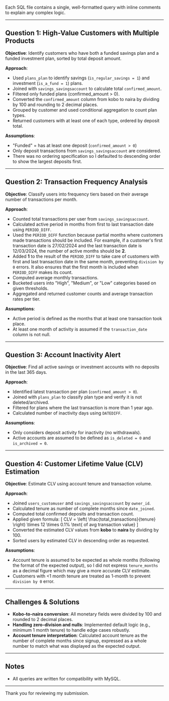 
Each SQL file contains a single, well-formatted query with inline comments to explain any complex logic.

---

## Question 1: High-Value Customers with Multiple Products

**Objective**: Identify customers who have both a funded savings plan and a funded investment plan, sorted by total deposit amount.

**Approach**:
- Used `plans_plan` to identify savings (`is_regular_savings = 1`) and investment (`is_a_fund = 1`) plans.
- Joined with `savings_savingsaccount` to calculate total `confirmed_amount`.
- Filtered only funded plans (confirmed_amount > 0).
- Converted the `confirmed_amount` column from kobo to naira by dividing by 100 and rounding to 2 decimal places.
- Grouped by customer and used conditional aggregation to count plan types.
- Returned customers with at least one of each type, ordered by deposit total.

**Assumptions**:
- "Funded" = has at least one deposit (`confirmed_amount > 0`)
- Only deposit transactions from `savings_savingsaccount` are considered.
- There was no ordering specification so I defaulted to descending order to show the largest deposits first.

---

## Question 2: Transaction Frequency Analysis

**Objective**: Classify users into frequency tiers based on their average number of transactions per month.

**Approach**:
- Counted total transactions per user from `savings_savingsaccount`.
- Calculated active period in months from first to last transaction date using `PERIOD_DIFF`.
- Used the `PERIOD_DIFF` function because partial months where customers made transactions should be included. For example, if a customer's first transaction date is 27/02/2024 and the last transaction date is 12/03/2024, the number of active months should be **2**.
- Added **1** to the result of the `PERIOD_DIFF` to take care of customers with first and last transaction date in the same month, preventing `division by 0` errors. It also ensures that the first month is included when `PERIOD_DIFF` makes its count.
- Computed average monthly transactions.
- Bucketed users into "High", "Medium", or "Low" categories based on given thresholds.
- Aggregated and returned customer counts and average transaction rates per tier.

**Assumptions**:
- Active period is defined as the months that at least one transaction took place.
- At least one month of activity is assumed if the `transaction_date` column is not null.

---

## Question 3: Account Inactivity Alert

**Objective**: Find all active savings or investment accounts with no deposits in the last 365 days.

**Approach**:
- Identified latest transaction per plan (`confirmed_amount > 0`).
- Joined with `plans_plan` to classify plan type and verify it is not deleted/archived.
- Filtered for plans where the last transaction is more than 1 year ago.
- Calculated number of inactivity days using `DATEDIFF`.

**Assumptions**:
- Only considers deposit activity for inactivity (no withdrawals).
- Active accounts are assumed to be defined as `is_deleted = 0` and `is_archived = 0`.

---

## Question 4: Customer Lifetime Value (CLV) Estimation

**Objective**: Estimate CLV using account tenure and transaction volume.

**Approach**:
- Joined `users_customuser` and `savings_savingsaccount` by `owner_id`.
- Calculated tenure as number of complete months since `date_joined`.
- Computed total confirmed deposits and transaction count.
- Applied given formula:
  \[
  CLV = \left( \frac{total\_transactions}{tenure} \right) \times 12 \times 0.1\% \text{ of avg transaction value}
  \]
- Converted the estimated CLV values from **kobo** to **naira** by dividing by 100.
- Sorted users by estimated CLV in descending order as requested.

**Assumptions**:
- Account tenure is assumed to be expected as whole months (following the format of the expected output), so I did not express `tenure_months` as a decimal figure which may give a more accurate CLV estimate.
- Customers with <1 month tenure are treated as 1-month to prevent `division by 0` error.

---

## Challenges & Solutions

- **Kobo-to-naira conversion**: All monetary fields were divided by 100 and rounded to 2 decimal places.
- **Handling zero-division and nulls**: Implemented default logic (e.g., minimum 1 month tenure) to handle edge cases robustly.
- **Account tenure interpretation**: Calculated account tenure as the number of complete months since signup, expressed as a whole number to match what was displayed as the expected output.

---

## Notes

- All queries are written for compatibility with MySQL.

---

Thank you for reviewing my submission.